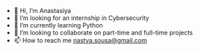 - 👋 Hi, I’m Anastasiya
- 👀 I’m looking for an internship in Cybersecurity
- 🌱 I’m currently learning Python
- 💞️ I’m looking to collaborate on part-time and full-time projects
- 📫 How to reach me nastya.sousa@gmail.com

<!---
AnastasiyaSousa/AnastasiyaSousa is a ✨ special ✨ repository because its `README.md` (this file) appears on your GitHub profile.
You can click the Preview link to take a look at your changes.
--->
